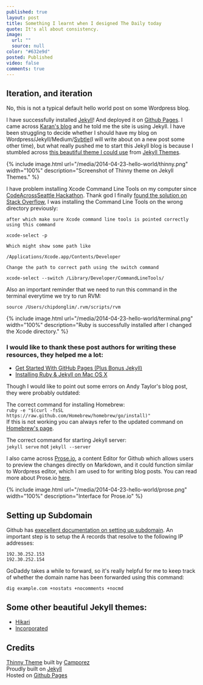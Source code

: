 ```yaml
---
published: true
layout: post
title: Something I learnt when I designed The Daily today
quote: It's all about consistency.
image: 
  url: ""
  source: null
color: "#632e9d"
posted: Published 
video: false
comments: true
---
```


## Iteration, and iteration

No, this is not a typical default hello world post on some Wordpress blog.

I have successfully installed [Jekyll](http://jekyllrb.com)! And deployed it on [Github Pages](https://pages.github.com). I came across [Karan's blog](http://karan.github.io) and he told me the site is using Jekyll. I have been struggling to decide whether I should have my blog on Wordpress/Jekyll/Medium/[Svbtle](https://svbtle.com)(I will write about on a new post some other time), but what really pushed me to start this Jekyll blog is because I stumbled across [this beautiful theme I could use](http://jekyllthemes.org/themes/thinny) from [Jekyll Themes](http://jekyllthemes.org/).

{% include image.html url="/media/2014-04-23-hello-world/thinny.png" width="100%" description="Screenshot of Thinny theme on Jekyll Themes." %}

I have problem installing Xcode Command Line Tools on my computer since [CodeAcrossSeattle Hackathon](https://medium.com/p/1a741836f226). Thank god I finally [found the solution on Stack Overflow](http://stackoverflow.com/questions/4518031/issue-installing-ruby-by-rvm-error-while-running-configure), I was installing the Command Line Tools on the wrong directory previously:

~~~
after which make sure Xcode command line tools is pointed correctly using this command

xcode-select -p

Which might show some path like

/Applications/Xcode.app/Contents/Developer

Change the path to correct path using the switch command

xcode-select --switch /Library/Developer/CommandLineTools/
~~~

Also an important reminder that we need to run this command in the terminal everytime we try to run RVM:

~~~
source /Users/chipdonglim/.rvm/scripts/rvm
~~~

{% include image.html url="/media/2014-04-23-hello-world/terminal.png" width="100%" description="Ruby is successfully installed after I changed the Xcode directory." %}

### I would like to thank these post authors for writing these resources, they helped me a lot:
- [Get Started With GitHub Pages (Plus Bonus Jekyll)](http://24ways.org/2013/get-started-with-github-pages/)
- [Installing Ruby & Jekyll on Mac OS X](http://andytaylor.me/2012/11/03/installing-ruby-and-jekyll/)

Though I would like to point out some errors on Andy Taylor's blog post, they were probably outdated:

The correct command for installing Homebrew:<br>
`ruby -e "$(curl -fsSL https://raw.github.com/Homebrew/homebrew/go/install)"`<br>
If this is not working you can always refer to the updated command on [Homebrew's page](http://brew.sh/).

The correct command for starting Jekyll server:<br>
`jekyll serve` not `jekyll --server`

I also came across [Prose.io](http://prose.io), a content Editor for Github which allows users to preview the changes directly on Markdown, and it could function similar to Wordpress editor, which I am used to for writing blog posts. You can read more about Prose.io [here](developmentseed.org/blog/2012/june/25/prose-a-content-editor-for-github/).

{% include image.html url="/media/2014-04-23-hello-world/prose.png" width="100%" description="Interface for Prose.io" %}

## Setting up Subdomain
Github has [execellent documentation on setting up subdomain](https://help.github.com/articles/setting-up-a-custom-domain-with-github-pages). An important step is to setup the A records that resolve to the following IP addresses:

~~~
192.30.252.153
192.30.252.154
~~~

GoDaddy takes a while to forward, so it's really helpful for me to keep track of whether the domain name has been forwarded using this command:

`dig example.com +nostats +nocomments +nocmd`

## Some other beautiful Jekyll themes:
- [Hikari](http://jekyllthemes.org/themes/hikari/)
- [Incorporated](http://jekyllthemes.org/themes/incorporated/)

## Credits
[Thinny Theme](http://jekyllthemes.org/themes/thinny/) built by [Camporez](http://camporez.com)<br>
Proudly built on [Jekyll](http://jekyllrb.com/)<br>
Hosted on [Github Pages](https://pages.github.com/)

